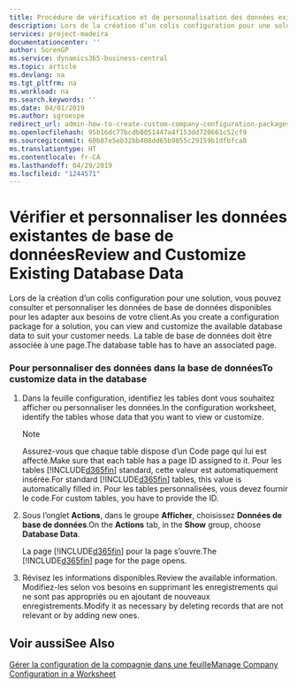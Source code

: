 ```yaml
---
title: Procédure de vérification et de personnalisation des données existantes de base de données | Microsoft Docs
description: Lors de la création d’un colis configuration pour une solution, vous pouvez consulter et personnaliser les données de base de données disponibles pour les adapter aux besoins de votre client. La table de base de données doit être associée à une page.
services: project-madeira
documentationcenter: ''
author: SorenGP
ms.service: dynamics365-business-central
ms.topic: article
ms.devlang: na
ms.tgt_pltfrm: na
ms.workload: na
ms.search.keywords: ''
ms.date: 04/01/2019
ms.author: sgroespe
redirect_url: admin-how-to-create-custom-company-configuration-packages
ms.openlocfilehash: 95b16dc77bcdb0051447a4f153dd720661c52cf9
ms.sourcegitcommit: 60b87e5eb32bb408dd65b9855c29159b1dfbfca8
ms.translationtype: HT
ms.contentlocale: fr-CA
ms.lasthandoff: 04/29/2019
ms.locfileid: "1244571"
---
```

# <a name="review-and-customize-existing-database-data"></a><span data-ttu-id="38687-104">Vérifier et personnaliser les données existantes de base de données</span><span class="sxs-lookup"><span data-stu-id="38687-104">Review and Customize Existing Database Data</span></span>
<span data-ttu-id="38687-105">Lors de la création d’un colis configuration pour une solution, vous pouvez consulter et personnaliser les données de base de données disponibles pour les adapter aux besoins de votre client.</span><span class="sxs-lookup"><span data-stu-id="38687-105">As you create a configuration package for a solution, you can view and customize the available database data to suit your customer needs.</span></span> <span data-ttu-id="38687-106">La table de base de données doit être associée à une page.</span><span class="sxs-lookup"><span data-stu-id="38687-106">The database table has to have an associated page.</span></span>  

### <a name="to-customize-data-in-the-database"></a><span data-ttu-id="38687-107">Pour personnaliser des données dans la base de données</span><span class="sxs-lookup"><span data-stu-id="38687-107">To customize data in the database</span></span>  

1.  <span data-ttu-id="38687-108">Dans la feuille configuration, identifiez les tables dont vous souhaitez afficher ou personnaliser les données.</span><span class="sxs-lookup"><span data-stu-id="38687-108">In the configuration worksheet, identify the tables whose data that you want to view or customize.</span></span>  

    > [!NOTE]  
    >  <span data-ttu-id="38687-109">Assurez-vous que chaque table dispose d’un Code page qui lui est affecté.</span><span class="sxs-lookup"><span data-stu-id="38687-109">Make sure that each table has a page ID assigned to it.</span></span> <span data-ttu-id="38687-110">Pour les tables [!INCLUDE[d365fin](includes/d365fin_md.md)] standard, cette valeur est automatiquement insérée.</span><span class="sxs-lookup"><span data-stu-id="38687-110">For standard [!INCLUDE[d365fin](includes/d365fin_md.md)] tables, this value is automatically filled in.</span></span> <span data-ttu-id="38687-111">Pour les tables personnalisées, vous devez fournir le code.</span><span class="sxs-lookup"><span data-stu-id="38687-111">For custom tables, you have to provide the ID.</span></span>  

2.  <span data-ttu-id="38687-112">Sous l’onglet **Actions**, dans le groupe **Afficher**, choisissez **Données de base de données**.</span><span class="sxs-lookup"><span data-stu-id="38687-112">On the **Actions** tab, in the **Show** group, choose **Database Data**.</span></span>  

     <span data-ttu-id="38687-113">La page [!INCLUDE[d365fin](includes/d365fin_md.md)] pour la page s’ouvre.</span><span class="sxs-lookup"><span data-stu-id="38687-113">The [!INCLUDE[d365fin](includes/d365fin_md.md)] page for the page opens.</span></span>  

3.  <span data-ttu-id="38687-114">Révisez les informations disponibles.</span><span class="sxs-lookup"><span data-stu-id="38687-114">Review the available information.</span></span> <span data-ttu-id="38687-115">Modifiez-les selon vos besoins en supprimant les enregistrements qui ne sont pas appropriés ou en ajoutant de nouveaux enregistrements.</span><span class="sxs-lookup"><span data-stu-id="38687-115">Modify it as necessary by deleting records that are not relevant or by adding new ones.</span></span>  

## <a name="see-also"></a><span data-ttu-id="38687-116">Voir aussi</span><span class="sxs-lookup"><span data-stu-id="38687-116">See Also</span></span>  
 [<span data-ttu-id="38687-117">Gérer la configuration de la compagnie dans une feuille</span><span class="sxs-lookup"><span data-stu-id="38687-117">Manage Company Configuration in a Worksheet</span></span>](admin-how-to-manage-company-configuration-in-a-worksheet.md)

